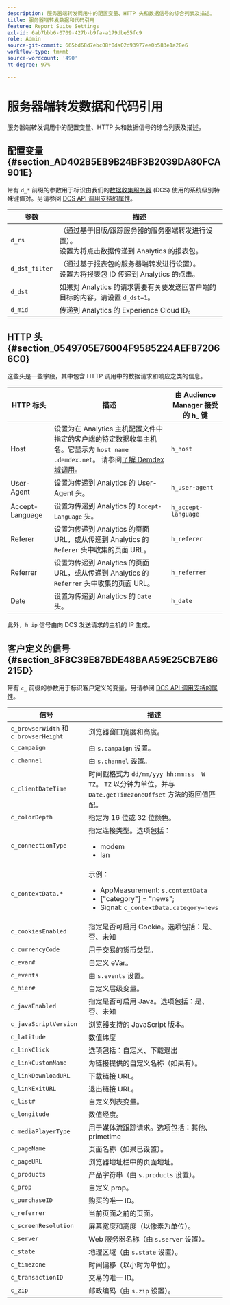 ```yaml
---
description: 服务器端转发调用中的配置变量、HTTP 头和数据信号的综合列表及描述。
title: 服务器端转发数据和代码引用
feature: Report Suite Settings
exl-id: 6ab7bbb6-0709-427b-b9fa-a179dbe55fc9
role: Admin
source-git-commit: 665bd68d7ebc08f0da02d93977ee0b583e1a28e6
workflow-type: tm+mt
source-wordcount: '490'
ht-degree: 97%

---
```


# 服务器端转发数据和代码引用

服务器端转发调用中的配置变量、HTTP 头和数据信号的综合列表及描述。

## 配置变量 {#section_AD402B5EB9B24BF3B2039DA80FCA901E}

带有 `d_*` 前缀的参数用于标识由我们的[数据收集服务器](https://experienceleague.adobe.com/docs/audience-manager/user-guide/reference/system-components/components-data-collection.html?lang=zh-Hans) (DCS) 使用的系统级别特殊键值对。另请参阅 [DCS API 调用支持的属性](https://experienceleague.adobe.com/docs/audience-manager/user-guide/api-and-sdk-code/dcs/dcs-api-reference/dcs-keys.html?lang=zh-Hans)。

| 参数 | 描述 |
|--- |--- |
| `d_rs` | （通过基于旧版/跟踪服务器的服务器端转发进行设置）。<br>设置为将点击数据传递到 Analytics 的报表包。 |
| `d_dst_filter` | （通过基于报表包的服务器端转发进行设置）。<br>设置为将报表包 ID 传递到 Analytics 的点击。 |
| `d_dst` | 如果对 Analytics 的请求需要有关要发送回客户端的目标的内容，请设置 `d_dst=1`。<br> |
| `d_mid` | 传递到 Analytics 的 Experience Cloud ID。 |

## HTTP 头 {#section_0549705E76004F9585224AEF872066C0}

这些头是一些字段，其中包含 HTTP 调用中的数据请求和响应之类的信息。

| HTTP 标头 | 描述 | 由 Audience Manager 接受的 h_ 键 |
| --- | --- | --- |
| Host | 设置为在 Analytics 主机配置文件中指定的客户端的特定数据收集主机名。它显示为 `host name .demdex.net`。 请参阅[了解 Demdex 域调用](https://experienceleague.adobe.com/docs/audience-manager/user-guide/reference/demdex-calls.html?lang=zh-Hans)。 | `h_host` |
| User-Agent | 设置为传递到 Analytics 的 User-Agent 头。 | `h_user-agent` |
| Accept-Language | 设置为传递到 Analytics 的 `Accept-Language` 头。 | `h_accept-language` |
| Referer | 设置为传递到 Analytics 的页面 URL，或从传递到 Analytics 的 `Referer` 头中收集的页面 URL。 | `h_referer` |
| Referrer | 设置为传递到 Analytics 的页面 URL，或从传递到 Analytics 的 `Referrer` 头中收集的页面 URL。 | `h_referrer` |
| Date | 设置为传递到 Analytics 的 `Date` 头。 | `h_date` |

此外，`h_ip` 信号由向 DCS 发送请求的主机的 IP 生成。

## 客户定义的信号 {#section_8F8C39E87BDE48BAA59E25CB7E86215D}

带有 `c_` 前缀的参数用于标识客户定义的变量。另请参阅 [DCS API 调用支持的属性](https://experienceleague.adobe.com/docs/audience-manager/user-guide/api-and-sdk-code/dcs/dcs-api-reference/dcs-keys.html?lang=zh-Hans)。

| 信号 | 描述 |
| --- |--- |
| `c_browserWidth` 和 `c_browserHeight` | 浏览器窗口宽度和高度。 |
| `c_campaign` | 由 `s.campaign` 设置。 |
| `c_channel` | 由 `s.channel` 设置。 |
| `c_clientDateTime` | 时间戳格式为 `dd/mm/yyy hh:mm:ss  W TZ`。 `TZ` 以分钟为单位，并与 `Date.getTimezoneOffset` 方法的返回值匹配。 |
| `c_colorDepth` | 指定为 16 位或 32 位颜色。 |
| `c_connectionType` | 指定连接类型。选项包括：<ul><li>modem</li><li>lan</li></ul> |
| `c_contextData.*` | 示例：<ul><li>AppMeasurement: `s.contextData`</li><li>[&quot;category&quot;] = &quot;news&quot;;</li><li>Signal: `c_contextData.category=news`</li></ul> |
| `c_cookiesEnabled` | 指定是否可启用 Cookie。选项包括：是、否、未知 |
| `c_currencyCode` | 用于交易的货币类型。 |
| `c_evar#` | 自定义 eVar。 |
| `c_events` | 由 `s.events` 设置。 |
| `c_hier#` | 自定义层级变量。 |
| `c_javaEnabled` | 指定是否可启用 Java。选项包括：是、否、未知 |
| `c_javaScriptVersion` | 浏览器支持的 JavaScript 版本。 |
| `c_latitude` | 数值纬度 |
| `c_linkClick` | 选项包括：自定义、下载退出 |
| `c_linkCustomName` | 为链接提供的自定义名称（如果有）。 |
| `c_linkDownloadURL` | 下载链接 URL。 |
| `c_linkExitURL` | 退出链接 URL。 |
| `c_list#` | 自定义列表变量。 |
| `c_longitude` | 数值经度。 |
| `c_mediaPlayerType` | 用于媒体流跟踪请求。选项包括：其他、primetime |
| `c_pageName` | 页面名称（如果已设置）。 |
| `c_pageURL` | 浏览器地址栏中的页面地址。 |
| `c_products` | 产品字符串（由 `s.products` 设置）。 |
| `c_prop` | 自定义 prop。 |
| `c_purchaseID` | 购买的唯一 ID。 |
| `c_referrer` | 当前页面之前的页面。 |
| `c_screenResolution` | 屏幕宽度和高度（以像素为单位）。 |
| `c_server` | Web 服务器名称（由 `s.server` 设置）。 |
| `c_state` | 地理区域（由 `s.state` 设置）。 |
| `c_timezone` | 时间偏移（以小时为单位）。 |
| `c_transactionID` | 交易的唯一 ID。 |
| `c_zip` | 邮政编码（由 `s.zip` 设置）。 |
